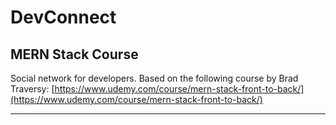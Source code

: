 # DevConnect

## MERN Stack Course

Social network for developers. Based on the following course by Brad Traversy:
[https://www.udemy.com/course/mern-stack-front-to-back/](https://www.udemy.com/course/mern-stack-front-to-back/)

---
